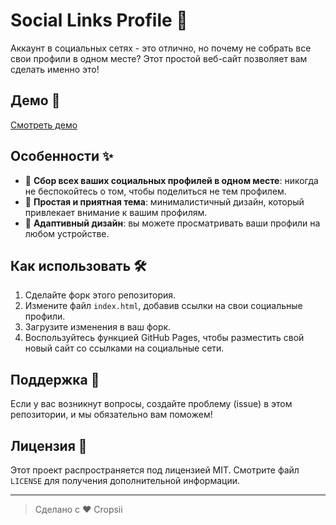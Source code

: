 # Social Links Profile 🔗

Аккаунт в социальных сетях - это отлично, но почему не собрать все свои профили в одном месте? Этот простой веб-сайт позволяет вам сделать именно это!

## Демо 🚀

[Смотреть демо](https://cropsii.github.io/social-links-profile-main/)

## Особенности ✨

- 🔗 **Сбор всех ваших социальных профилей в одном месте**: никогда не беспокойтесь о том, чтобы поделиться не тем профилем.
- 🎨 **Простая и приятная тема**: минималистичный дизайн, который привлекает внимание к вашим профилям.
- 📱 **Адаптивный дизайн**: вы можете просматривать ваши профили на любом устройстве.

## Как использовать 🛠️

1. Сделайте форк этого репозитория.
2. Измените файл `index.html`, добавив ссылки на свои социальные профили.
3. Загрузите изменения в ваш форк.
4. Воспользуйтесь функцией GitHub Pages, чтобы разместить свой новый сайт со ссылками на социальные сети.

## Поддержка 💌

Если у вас возникнут вопросы, создайте проблему (issue) в этом репозитории, и мы обязательно вам поможем!

## Лицензия 📄

Этот проект распространяется под лицензией MIT. Смотрите файл `LICENSE` для получения дополнительной информации.

---

> Сделано с ❤️ Cropsii
